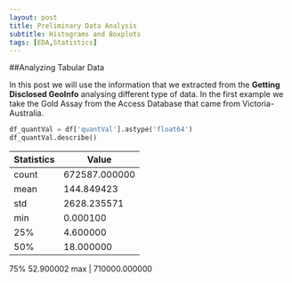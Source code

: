 ```yaml
---
layout: post
title: Preliminary Data Analysis
subtitle: Histograms and Boxplots
tags: [EDA,Statistics]
---
```


##Analyzing Tabular Data

In this post we will use the information that we extracted from the **Getting Disclosed GeoInfo** analysing different type of data. In the first example we take the Gold Assay from the Access Database that came from Victoria-Australia.

```python
df_quantVal = df['quantVal'].astype('float64')
df_quantVal.describe()
```
|Statistics|Value|
|---|---|
count |   672587.000000
mean   |     144.849423
std     |   2628.235571
min      |     0.000100
25%       |    4.600000
50%      |    18.000000
75%          52.900002
max     | 710000.000000


```python

```

```python

```

```python

```

```python

```